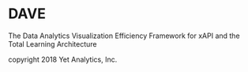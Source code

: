 # DAVE
The Data Analytics Visualization Efficiency Framework for xAPI and the Total Learning Architecture

copyright 2018 Yet Analytics, Inc.

